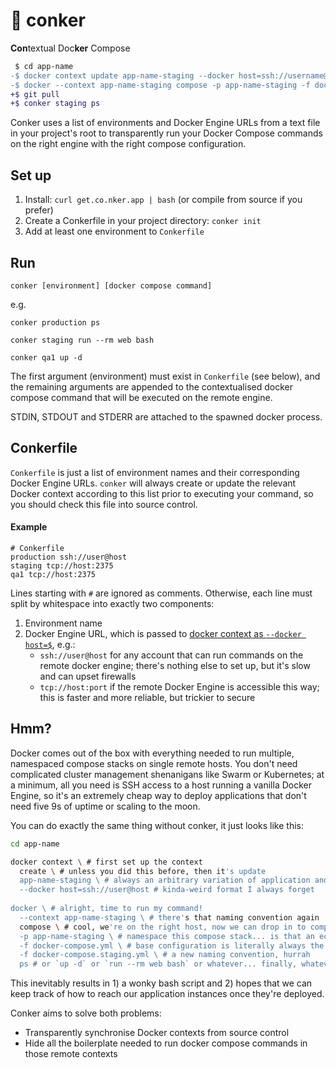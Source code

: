 # 🌰 conker

**Con**textual Doc**ker** Compose

```diff
 $ cd app-name
-$ docker context update app-name-staging --docker host=ssh://username@hostname
-$ docker --context app-name-staging compose -p app-name-staging -f docker-compose.yml -f docker-compose.staging.yml ps
+$ git pull
+$ conker staging ps
```

Conker uses a list of environments and Docker Engine URLs from a text file in your project's root to transparently run your Docker Compose commands on 
the right engine with the right compose configuration.

## Set up

1. Install: `curl get.co.nker.app | bash` (or compile from source if you prefer)
2. Create a Conkerfile in your project directory: `conker init`
3. Add at least one environment to `Conkerfile`

## Run

`conker [environment] [docker compose command]`

e.g.

`conker production ps`

`conker staging run --rm web bash`

`conker qa1 up -d`

The first argument (environment) must exist in `Conkerfile` (see below), and the remaining arguments are appended to the contextualised docker compose 
command that will be executed on the remote engine.

STDIN, STDOUT and STDERR are attached to the spawned docker process.

## Conkerfile

`Conkerfile` is just a list of environment names and their corresponding Docker Engine URLs. `conker` will always create or update the relevant Docker 
context according to this list prior to executing your command, so you should check this file into source control.

#### Example
```
# Conkerfile
production ssh://user@host
staging tcp://host:2375
qa1 tcp://host:2375
```

Lines starting with `#` are ignored as comments. Otherwise, each line must split by whitespace into exactly two components:

1. Environment name
2. Docker Engine URL, which is passed to 
[docker context as `--docker host=$`](https://docs.docker.com/engine/reference/commandline/context_create/#examples), e.g.:
    - `ssh://user@host` for any account that can run commands on the remote docker engine; there's nothing else to set up, but it's slow and can upset
firewalls
    - `tcp://host:port` if the remote Docker Engine is accessible this way; this is faster and more reliable, but trickier to secure

## Hmm?

Docker comes out of the box with everything needed to run multiple, namespaced compose stacks on single remote hosts. You don't need complicated cluster 
management shenanigans like Swarm or Kubernetes; at a minimum, all you need is SSH access to a host running a vanilla Docker Engine, so it's an extremely 
cheap way to deploy applications that don't need five 9s of uptime or scaling to the moon.

You can do exactly the same thing without conker, it just looks like this:

```bash
cd app-name

docker context \ # first set up the context
  create \ # unless you did this before, then it's update
  app-name-staging \ # always an arbitrary variation of application and environment
  --docker host=ssh://user@host # kinda-weird format I always forget
  
docker \ # alright, time to run my command!
  --context app-name-staging \ # there's that naming convention again
  compose \ # cool, we're on the right host, now we can drop in to compose
  -p app-name-staging \ # namespace this compose stack... is that an echo?
  -f docker-compose.yml \ # base configuration is literally always the same, but we digress
  -f docker-compose.staging.yml \ # a new naming convention, hurrah
  ps # or `up -d` or `run --rm web bash` or whatever... finally, whatever it was we came for
```

This inevitably results in 1) a wonky bash script and 2) hopes that we can keep track of how to reach our application instances once they're deployed.

Conker aims to solve both problems:

- Transparently synchronise Docker contexts from source control
- Hide all the boilerplate needed to run docker compose commands in those remote contexts
